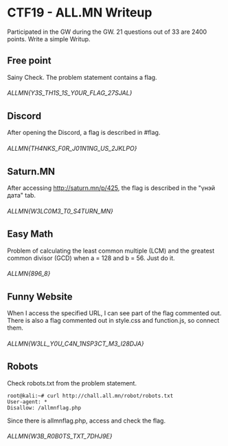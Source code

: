 # CTF19 - ALL.MN Writeup

Participated in the GW during the GW. 21 questions out of 33 are 2400 points.
Write a simple Writup.

## Free point
Sainy Check. The problem statement contains a flag.
###### ALLMN{Y3S_TH1S_1S_Y0UR_FLAG_27SJAL}

## Discord
After opening the Discord, a flag is described in #flag.
###### ALLMN{TH4NKS_F0R_J01N1NG_US_2JKLPO}

## Saturn.MN
After accessing http://saturn.mn/p/425, the flag is described in the "үнэй дата" tab.
###### ALLMN{W3LC0M3_T0_S4TURN_MN}

## Easy Math
Problem of calculating the least common multiple (LCM) and the greatest common divisor (GCD) when a = 128 and b = 56. Just do it.
###### ALLMN{896_8}

## Funny Website
When I access the specified URL, I can see part of the flag commented out.
There is also a flag commented out in style.css and function.js, so connect them.
###### ALLMN{W3LL_Y0U_C4N_1NSP3CT_M3_I28DJA}

## Robots
Check robots.txt from the problem statement.

````
root@kali:~# curl http://chall.all.mn/robot/robots.txt
User-agent: *
Disallow: /allmnflag.php
````

Since there is allmnflag.php, access and check the flag.
###### ALLMN{W3B_R0B0TS_TXT_7DHJ9E}
